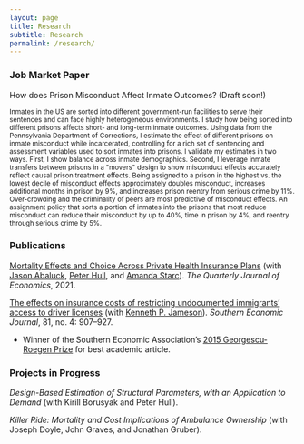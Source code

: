 ```yaml
---
layout: page
title: Research
subtitle: Research
permalink: /research/
---
```


### Job Market Paper

How does Prison Misconduct Affect Inmate Outcomes? (Draft soon!)

<!-- <small></small> -->
<!-- 

[How does Prison Misconduct Affect Inmate Outcomes?](https://www.dropbox.com/scl/fi/6wbsdfzrnhj2ha9wwshuo/Caceres-Bravo-JMP-Draft.pdf?rlkey=3zcsr6p0k32px8e0mnieoxxac&st=vqh4lgws&dl=0)

Inmates in the US are sorted into different government-run facilities to serve their sentences and can face highly heterogeneous environments. I study how being sorted into different prisons affects short- and long-term inmate outcomes. Using data from the Pennsylvania Department of Corrections, I estimate the effect of different prisons on inmate misconduct while incarcerated, controlling for sentencing and assessment variables used to sort inmates into prisons. I validate these prison misconduct effects in two ways. First, I show balance across inmate demographics. Second, I leverage inmate transfers between prisons in a "movers" design to show these estimated misconduct effects accurately reflect prison treatment effects. Being assigned to a prison in the highest vs. the lowest decile in terms of misconduct effects would approximately double misconduct, increase additional months in prison by 9%, and increase the probability of prison reentry from a serious crime by 11%. In contrast to the existing literature, I do not find a prison's security level or demographic composition drive misconduct; instead I find over-crowding and the criminality of peers are most predictive of prison misconduct effects.
-->

<small>
Inmates in the US are sorted into different government-run facilities to serve their sentences and can face highly heterogeneous environments. I study how being sorted into different prisons affects short- and long-term inmate outcomes. Using data from the Pennsylvania Department of Corrections, I estimate the effect of different prisons on inmate misconduct while incarcerated, controlling for a rich set of sentencing and assessment variables used to sort inmates into prisons. I validate my estimates in two ways. First, I show balance across inmate demographics. Second, I leverage inmate transfers between prisons in a "movers" design to show misconduct effects accurately reflect causal prison treatment effects. Being assigned to a prison in the highest vs. the lowest decile of misconduct effects approximately doubles misconduct, increases additional months in prison by 9%, and increases prison reentry from serious crime by 11%. Over-crowding and the criminality of peers are most predictive of misconduct effects. An assignment policy that sorts a portion of inmates into the prisons that most reduce misconduct can reduce their misconduct by up to 40%, time in prison by 4%, and reentry through serious crime by 5%.
</small>

### Publications

[Mortality Effects and Choice Across Private Health Insurance Plans](https://academic.oup.com/qje/article-abstract/136/3/1557/6270892) (with [Jason Abaluck](https://faculty.som.yale.edu/jasonabaluck/), [Peter Hull](https://about.peterhull.net), and [Amanda Starc](https://sites.google.com/site/amandastarc/)). _The Quarterly Journal of Economics_, 2021.

[The effects on insurance costs of restricting undocumented immigrants’ access to driver licenses](http://onlinelibrary.wiley.com/doi/10.1002/soej.12022/full) (with [Kenneth P. Jameson](http://content.csbs.utah.edu/~jameson)). _Southern Economic Journal_, 81, no. 4: 907–927.
- Winner of the Southern Economic Association’s [2015 Georgescu-Roegen Prize](https://www.southerneconomic.org/the-georgescu-roegen-prize) for best academic article.

### Projects in Progress

_Design-Based Estimation of Structural Parameters, with an Application to Demand_ (with Kirill Borusyak and Peter Hull).

_Killer Ride: Mortality and Cost Implications of Ambulance Ownership_ (with Joseph Doyle, John Graves, and Jonathan Gruber).
